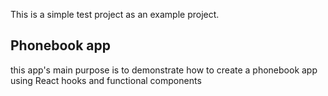 This is a simple test project as an example project. 

## Phonebook app

this app's main purpose is to demonstrate how to create a phonebook app using React hooks and functional components

